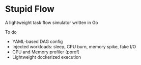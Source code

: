 # Stupid Flow
A lightweight task flow simulator written in Go 

To do
- YAML-based DAG config
- Injected workloads: sleep, CPU burn, memory spike, fake I/O
- CPU and Memory profiler (pprof)
- Lightweight dockerized execution
